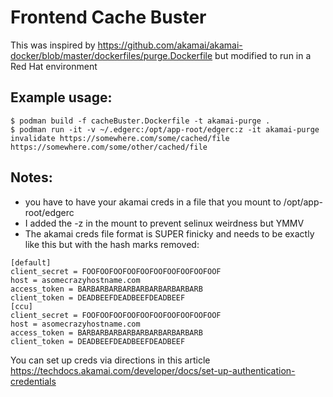 # Frontend Cache Buster
This was inspired by https://github.com/akamai/akamai-docker/blob/master/dockerfiles/purge.Dockerfile
but modified to run in a Red Hat environment 

## Example usage:
```
$ podman build -f cacheBuster.Dockerfile -t akamai-purge .
$ podman run -it -v ~/.edgerc:/opt/app-root/edgerc:z -it akamai-purge invalidate https://somewhere.com/some/cached/file https://somewhere.com/some/other/cached/file
```

## Notes: 
* you have to have your akamai creds in a file that you mount to /opt/app-root/edgerc
* I added the -z in the mount to prevent selinux weirdness but YMMV
* The akamai creds file format is SUPER finicky and needs to be exactly like this but with the hash marks removed:

```
[default]
client_secret = FOOFOOFOOFOOFOOFOOFOOFOOFOOFOOF
host = asomecrazyhostname.com
access_token = BARBARBARBARBARBARBARBARBARB
client_token = DEADBEEFDEADBEEFDEADBEEF
[ccu]
client_secret = FOOFOOFOOFOOFOOFOOFOOFOOFOOFOOF
host = asomecrazyhostname.com
access_token = BARBARBARBARBARBARBARBARBARB
client_token = DEADBEEFDEADBEEFDEADBEEF
```

You can set up creds via directions in this article https://techdocs.akamai.com/developer/docs/set-up-authentication-credentials

